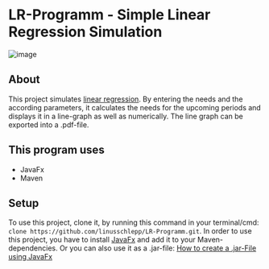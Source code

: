 # LR-Programm - Simple Linear Regression Simulation
![image](https://user-images.githubusercontent.com/82322027/161436127-e6547656-fcfb-44c9-9151-8097a60e4e21.png)

## About
This project simulates [linear regression](https://en.wikipedia.org/wiki/Linear_regression). By entering the needs and the according parameters, it calculates the needs for the upcoming periods and displays it in a line-graph as well as numerically. The line graph can be exported into a .pdf-file. 

## This program uses
* JavaFx
* Maven


## Setup
To use this project, clone it, by running this command in your terminal/cmd: `clone https://github.com/linusschlepp/LR-Programm.git`. In order to use this project, you have to install [JavaFx](https://openjfx.io/) and add it to your Maven-dependencies. 
Or you can also use it as a .jar-file: [How to create a .jar-File using JavaFx](https://www.youtube.com/watch?v=HuFOCEHh8Zg&ab_channel=TheCodeImplementation)
